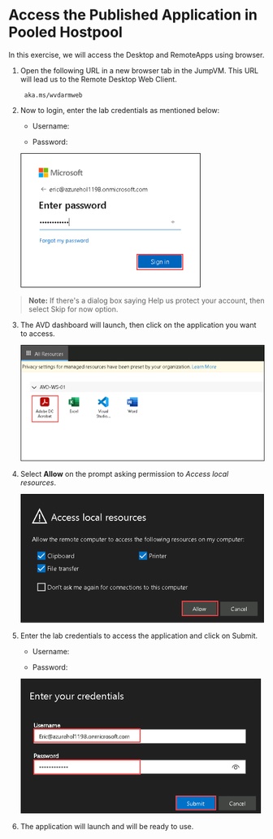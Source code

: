 # Access the Published Application in Pooled Hostpool

In this exercise, we will access the Desktop and RemoteApps using browser.

1. Open the following URL in a new browser tab in the JumpVM. This URL will lead us to the Remote Desktop Web Client.

        aka.ms/wvdarmweb


2. Now to login, enter the lab credentials as mentioned below:

   - Username: **<inject key="User 01" />**

   - Password: **<inject key="User Password" />**

   ![ws name.](media/vc1.png)

>**Note:** If there's a dialog box saying Help us protect your account, then select Skip for now option.

3. The AVD dashboard will launch, then click on the application you want to access.

   ![ws name.](media/vc2.png)

4. Select **Allow** on the prompt asking permission to *Access local resources*.

   ![ws name.](media/vc3.png)
   
5. Enter the lab credentials to access the application and click on Submit.

   - Username: **<inject key="User 01" />**

   - Password: **<inject key="User Password" />**

   ![ws name.](media/vc4.png)
   
6. The application will launch and will be ready to use.

